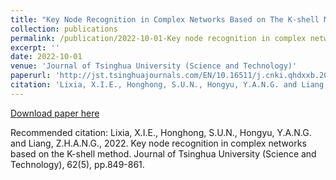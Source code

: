 ```yaml
---
title: "Key Node Recognition in Complex Networks Based on The K-shell Method"
collection: publications
permalink: /publication/2022-10-01-Key node recognition in complex networks based on the K-shell method
excerpt: ''
date: 2022-10-01
venue: 'Journal of Tsinghua University (Science and Technology)'
paperurl: 'http://jst.tsinghuajournals.com/EN/10.16511/j.cnki.qhdxxb.2022.25.041'
citation: 'Lixia, X.I.E., Honghong, S.U.N., Hongyu, Y.A.N.G. and Liang, Z.H.A.N.G., 2022. Key node recognition in complex networks based on the K-shell method. Journal of Tsinghua University (Science and Technology), 62(5), pp.849-861.'
---
```


[Download paper here](http://jst.tsinghuajournals.com/EN/10.16511/j.cnki.qhdxxb.2022.25.041)

Recommended citation: Lixia, X.I.E., Honghong, S.U.N., Hongyu, Y.A.N.G. and Liang, Z.H.A.N.G., 2022. Key node recognition in complex networks based on the K-shell method. Journal of Tsinghua University (Science and Technology), 62(5), pp.849-861.